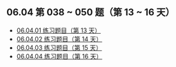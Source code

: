 ## 06.04 第 038 ~ 050 题（第 13 ~ 16 天）

- [06.04.01 练习题目（第 13 天）](https://github.com/datawhalechina/leetcode-notes/blob/main/docs/ch06/06.04/06.04.01%20Exercises.md)
- [06.04.02 练习题目（第 14 天）](https://github.com/datawhalechina/leetcode-notes/blob/main/docs/ch06/06.04/06.04.02%20Exercises.md)
- [06.04.03 练习题目（第 15 天）](https://github.com/datawhalechina/leetcode-notes/blob/main/docs/ch06/06.04/06.04.03%20Exercises.md)
- [06.04.04 练习题目（第 16 天）](https://github.com/datawhalechina/leetcode-notes/blob/main/docs/ch06/06.04/06.04.04%20Exercises.md)